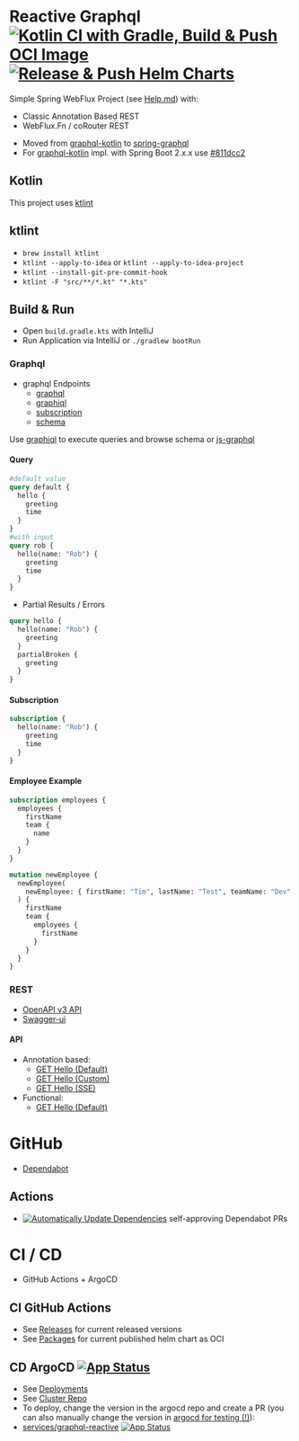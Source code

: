 # Reactive Graphql [![Kotlin CI with Gradle, Build & Push OCI Image](https://github.com/rowi1de/graphql-reactive/actions/workflows/gradle-build-push-image.yml/badge.svg)](https://github.com/rowi1de/graphql-reactive/actions/workflows/gradle-build-push-image.yml) [![Release & Push Helm Charts](https://github.com/rowi1de/graphql-reactive/actions/workflows/helm-release-push-charts.yaml/badge.svg)](https://github.com/rowi1de/graphql-reactive/actions/workflows/helm-release-push-charts.yaml)

Simple Spring WebFlux Project (see [Help.md](HELP.md)) with:

* Classic Annotation Based REST
* WebFlux.Fn / coRouter REST
- Moved from [graphql-kotlin](https://github.com/ExpediaGroup/graphql-kotlin) to [spring-graphql](https://docs.spring.io/spring-graphql/docs/current/reference/html)
- For [graphql-kotlin](https://opensource.expediagroup.com/graphql-kotlin/docs/framework-comparison) impl. with Spring Boot 2.x.x use [#811dcc2](https://github.com/rowi1de/graphql-reactive/commit/c88c63b40584c5e0ef3d64d6ee4a108bd5608aa1)

## Kotlin

This project uses [ktlint](https://ktlint.github.io/)

## ktlint

- `brew install ktlint`
- `ktlint --apply-to-idea` or `ktlint --apply-to-idea-project`
- `ktlint --install-git-pre-commit-hook`
- `ktlint -F "src/**/*.kt" "*.kts"`

## Build & Run

* Open `build.gradle.kts` with IntelliJ
* Run Application via IntelliJ or `./gradlew bootRun`

### Graphql
* graphql Endpoints
  * [graphql](http://localhost:8082/graphql)
  * [graphiql](http://localhost:8082/graphiql)
  * [subscription](http://localhost:8082/subscriptions)
  * [schema](http://localhost:8082/graphql/schema)

Use [graphiql](http://localhost:8082/graphiql) to execute queries and browse schema
or [js-graphql](https://plugins.jetbrains.com/plugin/8097-js-graphql)

#### Query
```graphql
#default value
query default {
  hello {
    greeting
    time
  }
}
#with input
query rob {
  hello(name: "Rob") {
    greeting
    time
  }
}
```
- Partial Results / Errors
```graphql
query hello {
  hello(name: "Rob") {
    greeting
  }
  partialBroken {
    greeting
  }
}

```


#### Subscription

```graphql
subscription {
  hello(name: "Rob") {
    greeting
    time
  }
}
```

#### Employee Example
```graphql
subscription employees {
  employees {
    firstName
    team {
      name
    }
  }
}

mutation newEmployee {
  newEmployee(
    newEmployee: { firstName: "Tim", lastName: "Test", teamName: "Dev" }
  ) {
    firstName
    team {
      employees {
        firstName
      }
    }
  }
}
```

### REST

* [OpenAPI v3 API](http://localhost:8082/api-docs.yaml)
* [Swagger-ui](http://localhost:8082/swagger-ui.html)

#### API

* Annotation based:
  * [GET Hello (Default)](http://localhost:8082/rest/annotations/hello)
  * [GET Hello (Custom)](http://localhost:8082/rest/annotations/hello?name=rowi1de)
  * [GET Hello (SSE)](http://localhost:8082/rest/annotations/hello/sse?name=rowi1de)
* Functional:
  * [GET Hello (Default)](http://localhost:8082/rest/functional/hello)


# GitHub
- [Dependabot](https://github.com/rowi1de/graphql-reactive/blob/main/.github/dependabot.yml)
## Actions
- [![Automatically Update Dependencies](https://github.com/rowi1de/graphql-reactive/actions/workflows/auto-merge-dependabot.yaml/badge.svg)](https://github.com/rowi1de/graphql-reactive/actions/workflows/auto-merge-dependabot.yaml) self-approving Dependabot PRs

# CI / CD
- GitHub Actions + ArgoCD
## CI GitHub Actions
- See [Releases](https://github.com/rowi1de/graphql-reactive/releases) for current released versions
- See [Packages](https://github.com/rowi1de?tab=packages&repo_name=graphql-reactive) for current published helm chart as OCI

##  CD ArgoCD [![App Status](https://argocd.robert-wiesner.de/api/badge?name=services&revision=true)](https://argocd.robert-wiesner.de/applications/services)
- See [Deployments](https://github.com/rowi1de/graphql-reactive/deployments)
- See [Cluster Repo](https://github.com/rowi1de/argocd)
- To deploy, change the version in the argocd repo and create a PR (you can also manually change the version in [argocd for testing (!)](https://argocd.robert-wiesner.de/applications/graphql-reactive?view=tree&resource=&node=argoproj.io%2FApplication%2Fargocd%2Fgraphql-reactive%2F0)):
- [services/graphql-reactive](https://github.com/rowi1de/argocd/blob/main/services/graphql-reactive.yaml#L11) [![App Status](https://argocd.robert-wiesner.de/api/badge?name=graphql-reactive&revision=true)](https://argocd.robert-wiesner.de/applications/graphql-reactive)
  
